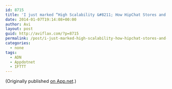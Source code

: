 ```yaml
---
id: 8715
title: 'I just marked “High Scalability &#8211; How HipChat Stores and Indexes Billions of Messages Using ElasticSearch and Redis” as a favorite in Readability. http://www.readability.com/articles/3svwz4z3'
date: 2014-01-07T19:14:08+00:00
author: Avi
layout: post
guid: http://aviflax.com/?p=8715
permalink: /post/i-just-marked-high-scalability-how-hipchat-stores-and-indexes-billions-of-messages-using-elasticsearch-and-redis-as-a-favorite-in-readability-httpwww-readability-comartic/
categories:
  - none
tags:
  - ADN
  - Appdotnet
  - IFTTT
---
```

(Originally published [on App.net](http://alpha.app.net/aviflax/post/19173089).)